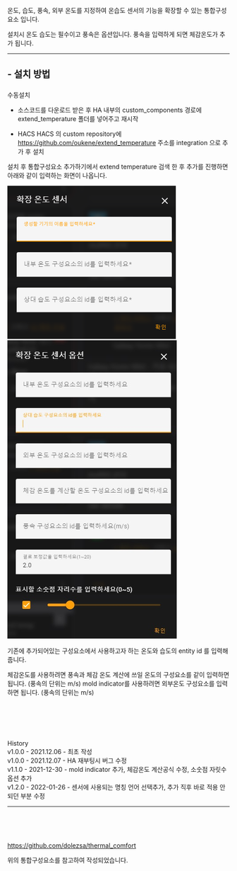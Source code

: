 
온도, 습도, 풍속, 외부 온도를 지정하여 온습도 센서의 기능을 확장할 수 있는 통합구성요소 입니다.


설치시 온도 습도는 필수이고 풍속은 옵션입니다. 풍속을 입력하게 되면 체감온도가 추가 됩니다.


---

## - 설치 방법

###

수동설치

- 소스코드를 다운로드 받은 후 HA 내부의 custom_components 경로에 extend_temperature 폴더를 넣어주고 재시작


- HACS
HACS 의 custom repository에 https://github.com/oukene/extend_temperature 주소를 integration 으로 추가 후 설치




설치 후 통합구성요소 추가하기에서 extend temperature 검색 한 후 추가를 진행하면 아래와 같이 입력하는 화면이 나옵니다.


![settings.jpg](https://raw.githubusercontent.com/oukene/extend_temperature/main/images/settings.jpg)
![settings2.jpg](https://raw.githubusercontent.com/oukene/extend_temperature/main/images/settings2.jpg)


기존에 추가되어있는 구성요소에서 사용하고자 하는 온도와 습도의 entity id 를 입력해줍니다.

체감온도를 사용하려면 풍속과 체감 온도 계산에 쓰일 온도의 구성요소를 같이 입력하면 됩니다. (풍속의 단위는 m/s)
mold indicator를 사용하려면 외부온도 구성요소를 입력하면 됩니다. (풍속의 단위는 m/s)

<br><br>
---
History
<br>
v1.0.0 - 2021.12.06 - 최초 작성<br>
v1.0.0 - 2021.12.07 - HA 재부팅시 버그 수정<br>
v1.1.0 - 2021-12-30 - mold indicator 추가, 체감온도 계산공식 수정, 소숫점 자릿수 옵션 추가<br>
v1.2.0 - 2022-01-26 - 센서에 사용되는 명칭 언어 선택추가, 추가 직후 바로 적용 안되던 부분 수정<br>

---
<br><br><br>

https://github.com/dolezsa/thermal_comfort

위의 통합구성요소를 참고하여 작성되었습니다.
